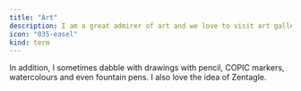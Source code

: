 ```yaml
---
title: "Art"
description: I am a great admirer of art and we love to visit art galleries wherever we go.
icon: "035-easel"
kind: term
---
```

In addition, I sometimes dabble with drawings with pencil, COPIC markers, watercolours and even fountain pens. I also love the idea of Zentagle.
